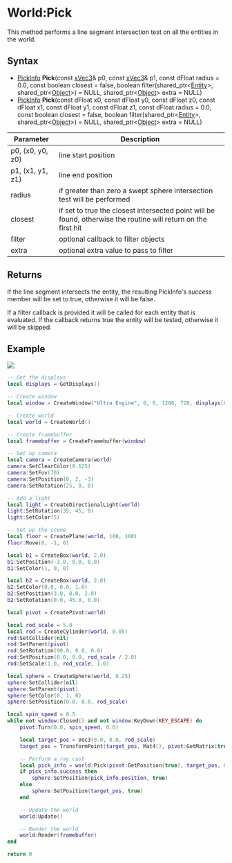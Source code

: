 # World:Pick

This method performs a line segment intersection test on all the entities in the world.

## Syntax

- [PickInfo](PickInfo.md) **Pick**(const [xVec3](xVec3.md)& p0, const [xVec3](xVec3.md)& p1, const dFloat radius = 0.0, const boolean closest = false, boolean filter(shared_ptr<[Entity](Entity.md)\>, shared_ptr<[Object](Object.md)\>) = NULL, shared_ptr<[Object](Object.md)\> extra = NULL)
- [PickInfo](PickInfo.md) **Pick**(const dFloat x0, const dFloat y0, const dFloat z0, const dFloat x1, const dFloat y1, const dFloat z1, const dFloat radius = 0.0, const boolean closest = false, boolean filter(shared_ptr<[Entity](Entity.md)\>, shared_ptr<[Object](Object.md)\>) = NULL, shared_ptr<[Object](Object.md)\> extra = NULL)

| Parameter | Description |
| --- | --- |
| p0, (x0, y0, z0) | line start position |
| p1, (x1, y1, z1) | line end position |
| radius | if greater than zero a swept sphere intersection test will be performed |
| closest | if set to true the closest intersected point will be found, otherwise the routine will return on the first hit |
| filter | optional callback to filter objects |
| extra | optional extra value to pass to filter |

## Returns

If the line segment intersects the entity, the resulting PickInfo's *success* member will be set to true, otherwise it will be false.

If a filter callback is provided it will be called for each entity that is evaluated. If the callback returns true the entity will be tested, otherwise it will be skipped.

## Example

![](https://raw.githubusercontent.com/UltraEngine/Documentation/master/Images/World_Pick.gif)

```lua
-- Get the displays
local displays = GetDisplays()

-- Create window
local window = CreateWindow("Ultra Engine", 0, 0, 1280, 720, displays[0], WINDOW_CENTER | WINDOW_TITLEBAR)

-- Create world
local world = CreateWorld()

-- Create framebuffer
local framebuffer = CreateFramebuffer(window)

-- Set up camera
local camera = CreateCamera(world)
camera:SetClearColor(0.125)
camera:SetFov(70)
camera:SetPosition(0, 2, -3)
camera:SetRotation(25, 0, 0)

-- Add a light
local light = CreateDirectionalLight(world)
light:SetRotation(35, 45, 0)
light:SetColor(5)

-- Set up the scene
local floor = CreatePlane(world, 100, 100)
floor:Move(0, -1, 0)

local b1 = CreateBox(world, 2.0)
b1:SetPosition(-3.0, 0.0, 0.0)
b1:SetColor(1, 0, 0)

local b2 = CreateBox(world, 2.0)
b2:SetColor(0.0, 0.0, 1.0)
b2:SetPosition(3.0, 0.0, 2.0)
b2:SetRotation(0.0, 45.0, 0.0)

local pivot = CreatePivot(world)

local rod_scale = 5.0
local rod = CreateCylinder(world, 0.05)
rod:SetCollider(nil)
rod:SetParent(pivot)
rod:SetRotation(90.0, 0.0, 0.0)
rod:SetPosition(0.0, 0.0, rod_scale / 2.0)
rod:SetScale(1.0, rod_scale, 1.0)

local sphere = CreateSphere(world, 0.25)
sphere:SetCollider(nil)
sphere:SetParent(pivot)
sphere:SetColor(0, 1, 0)
sphere:SetPosition(0.0, 0.0, rod_scale)

local spin_speed = 0.5
while not window:Closed() and not window:KeyDown(KEY_ESCAPE) do
    pivot:Turn(0.0, spin_speed, 0.0)

    local target_pos = Vec3(0.0, 0.0, rod_scale)
    target_pos = TransformPoint(target_pos, Mat4(), pivot:GetMatrix(true):Inverse())

    -- Perform a ray cast
    local pick_info = world:Pick(pivot:GetPosition(true), target_pos, 0.25, true, PickFilter)
    if pick_info.success then
        sphere:SetPosition(pick_info.position, true)
    else
        sphere:SetPosition(target_pos, true)
    end

    -- Update the world
    world:Update()

    -- Render the world
    world:Render(framebuffer)
end

return 0
```
